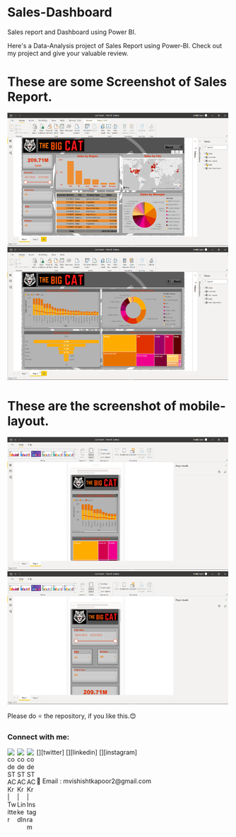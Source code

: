 # Sales-Dashboard
Sales report and Dashboard using Power BI.

Here's a Data-Analysis project of Sales Report using Power-BI. Check out my project and give your valuable review.


# These are some Screenshot of Sales Report.
<img src="./ScreenShots/S1.png" alt="alt text" height=300 width="500"/>
<img src="./ScreenShots/S2.png" alt="drawing"  height=300 width="500"/>

# These are the screenshot of mobile-layout.
<img src="./ScreenShots/S3.png" alt="drawing"  height=300 width="500"/>
<img src="./ScreenShots/S4.png" alt="drawing"  height=300 width="500"/>


Please do ⭐ the repository, if you like this.😊


### Connect with me:


[<img align="left" alt="codeSTACKr | Twitter" width="22px" src="https://cdn.jsdelivr.net/npm/simple-icons@v3/icons/twitter.svg" />][twitter]
[<img align="left" alt="codeSTACKr | LinkedIn" width="22px" src="https://cdn.jsdelivr.net/npm/simple-icons@v3/icons/linkedin.svg" />][linkedin]
[<img align="left" alt="codeSTACKr | Instagram" width="22px" src="https://cdn.jsdelivr.net/npm/simple-icons@v3/icons/instagram.svg" />][instagram]

<br />

<br />
 📧 Email : mvishishtkapoor2@gmail.com





